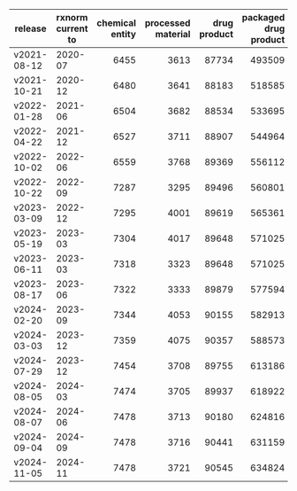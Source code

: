 | release | rxnorm current to | chemical entity | processed material | drug product | packaged drug product |
| --- | --- | ---: | ---: | ---: | ---: |
| v2021-08-12 | 2020-07 | 6455 | 3613 | 87734 | 493509 |
| v2021-10-21 | 2020-12 | 6480 | 3641 | 88183 | 518585 |
| v2022-01-28 | 2021-06 | 6504 | 3682 | 88534 | 533695 |
| v2022-04-22 | 2021-12 | 6527 | 3711 | 88907 | 544964 |
| v2022-10-02 | 2022-06 | 6559 | 3768 | 89369 | 556112 |
| v2022-10-22 | 2022-09 | 7287 | 3295 | 89496 | 560801 |
| v2023-03-09 | 2022-12 | 7295 | 4001 | 89619 | 565361 |
| v2023-05-19 | 2023-03 | 7304 | 4017 | 89648 | 571025 |
| v2023-06-11 | 2023-03 | 7318 | 3323 | 89648 | 571025 |
| v2023-08-17 | 2023-06 | 7322 | 3333 | 89879 | 577594 |
| v2024-02-20 | 2023-09 | 7344 | 4053 | 90155 | 582913 |
| v2024-03-03 | 2023-12 | 7359 | 4075 | 90357 | 588573 |
| v2024-07-29 | 2023-12 | 7454 | 3708 | 89755 | 613186 |
| v2024-08-05 | 2024-03 | 7474 | 3705 | 89937 | 618922 |
| v2024-08-07 | 2024-06 | 7478 | 3713 | 90180 | 624816 |
| v2024-09-04 | 2024-09 | 7478 | 3716 | 90441 | 631159 |
| v2024-11-05 | 2024-11 | 7478 | 3721 | 90545 | 634824 | 
